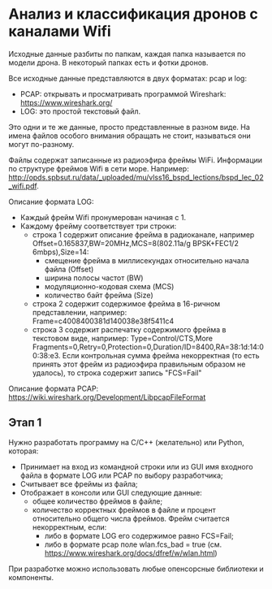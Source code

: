 # Анализ и классификация дронов с каналами Wifi

Исходные данные разбиты по папкам, каждая папка называется по модели дрона. В некоторый папках есть и фотки дронов.

Все исходные данные представляются в двух форматах: pcap и log:

* PCAP: открывать и просматривать программой Wireshark: https://www.wireshark.org/
* LOG: это простой текстовый файл.

Это одни и те же данные, просто представленные в разном виде. На имена файлов особого внимания обращать не стоит, называться они могут по-разному.

Файлы содержат записанные из радиоэфира фреймы WiFi. Информации по структуре фреймов Wifi в сети море. Например: http://opds.spbsut.ru/data/_uploaded/mu/vlss16_bspd_lections/bspd_lec_02_wifi.pdf.

Описание формата LOG:

* Каждый фрейм Wifi пронумерован начиная с 1.
* Каждому фрейму соответствует три строки:
  * строка 1 содержит описание фрейма в радиоканале, например Offset=0.165837,BW=20MHz,MCS=8(802.11a/g BPSK+FEC1/2 6mbps),Size=14:
    * смещение фрейма в миллисекундах относительно начала файла (Offset)
    * ширина полосы частот (BW)
    * модуляционно-кодовая схема (MCS)
    * количество байт фрейма (Size)
  * строка 2 содержит содержимое фрейма в 16-ричном представлении, например: Frame=c4008400381d140038e38f5411c4
  * строка 3 содержит распечатку содержимого фрейма в текстовом виде, например: Type=Control/CTS,More Fragments=0,Retry=0,Protection=0,Duration/ID=8400,RA=38:1d:14:00:38:e3. Если контрольная сумма фрейма некорректная (то есть принять этот фрейм из радиоэфира правильным образом не удалось), то строка содержит запись "FCS=Fail"
  
Описание формата PCAP: https://wiki.wireshark.org/Development/LibpcapFileFormat

## Этап 1

Нужно разработать программу на С/С++ (желательно) или Python, которая:

* Принимает на вход из командной строки или из GUI имя входного файла в формате LOG или PCAP по выбору разработчика;
* Считывает все фреймы из файла;
* Отображает в консоли или GUI следующие данные:
  * общее количество фреймов в файле;
  * количество корректных фреймов в файле и процент относительно общего числа фреймов. Фрейм считается некорректным, если:
    * либо в формате LOG его содержимое равно FCS=Fail;
    * либо в формате pcap поле wlan.fcs_bad = true (см. https://www.wireshark.org/docs/dfref/w/wlan.html)

При разработке можно использовать любые опенсорсные библиотеки и компоненты.
